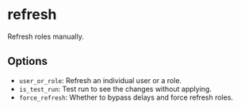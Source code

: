 # refresh

Refresh roles manually.

## Options

* `user_or_role`: Refresh an individual user or a role.
* `is_test_run`: Test run to see the changes without applying.
* `force_refresh`: Whether to bypass delays and force refresh roles.
